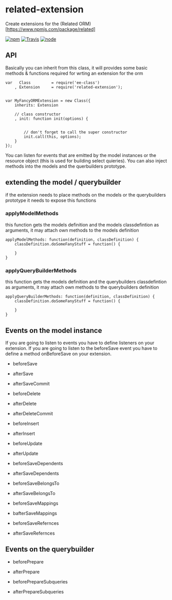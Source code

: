 # related-extension

Create extensions for the (Related ORM)[https://www.npmjs.com/package/related]

[![npm](https://img.shields.io/npm/dm/related-extension.svg?style=flat-square)](https://www.npmjs.com/package/related-extension)
[![Travis](https://img.shields.io/travis/eventEmitter/related-extension.svg?style=flat-square)](https://travis-ci.org/eventEmitter/related-extension)
[![node](https://img.shields.io/node/v/related-extension.svg?style=flat-square)](https://nodejs.org/)


## API

Basically you can inherit from this class, it will provides some basic methods & functions required for wrting an extension for the orm

    var   Class         = require('ee-class')
        , Extension     = require('related-extension');


    var MyFancyORMExtension = new Class({
        inherits: Extension

        // class constructor
        , init: function init(options) {


            // don't forget to call the super constructor
            init.call(this, options);
        }
    });

You can listen for events that are emitted by the model instances or the resource object (this is used for building select quieries). You can also inject methods into the models and the querbuilders prototype.


## extending the model / querybuilder

if the extension needs to place methods on the models or the querybuilders prototype it needs to expose this functions

### applyModelMethods

this function gets the models definition and the models classdefintion as arguments, it may attach own methods to the models definition

    applyModelMethods: function(definition, classDefinition) {
        classDefinition.doSomeFanyStuff = function() {

        }
    }

### applyQueryBuilderMethods

this function gets the models definition and the querybuilders classdefintion as arguments, it may attach own methods to the querybuilders definition

    applyQueryBuilderMethods: function(definition, classDefinition) {
        classDefinition.doSomeFanyStuff = function() {
            
        }
    }

## Events on the model instance

If you are going to listen to events you have to define listeners on your extension. If you are going to listen to the beforeSave event you have to define a method onBeforeSave on your extension.

- beforeSave
- afterSave
- afterSaveCommit

- beforeDelete
- afterDelete
- afterDeleteCommit

- beforeInsert
- afterInsert

- beforeUpdate
- afterUpdate

- beforeSaveDependents
- afterSaveDependents

- beforeSaveBelongsTo
- afterSaveBelongsTo

- beforeSaveMappings
- bafterSaveMappings

- beforeSaveRefernces
- afterSaveRefernces

## Events on the querybuilder

- beforePrepare
- afterPrepare

- beforePrepareSubqueries
- afterPrepareSubqueries
